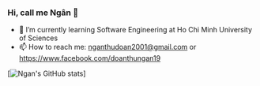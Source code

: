### Hi, call me Ngân 👋


- 🔭 I’m currently  learning Software Engineering at Ho Chi Minh University of Sciences
- 📫 How to reach me: nganthudoan2001@gmail.com or https://www.facebook.com/doanthungan19

[![Ngan's GitHub stats](https://github-readme-stats.vercel.app/api?username=thungan1909&theme=radical)]
